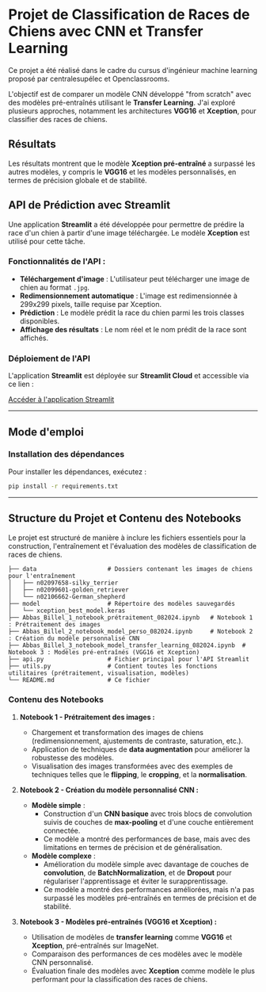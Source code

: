 # Projet de Classification de Races de Chiens avec CNN et Transfer Learning

Ce projet a été réalisé dans le cadre du cursus d'ingénieur machine learning proposé par centralesupélec et Openclassrooms.

L'objectif est de comparer un modèle CNN développé "from scratch" avec des modèles pré-entraînés utilisant le **Transfer Learning**. J'ai exploré plusieurs approches, notamment les architectures **VGG16** et **Xception**, pour classifier des races de chiens.

## Résultats

Les résultats montrent que le modèle **Xception pré-entraîné** a surpassé les autres modèles, y compris le **VGG16** et les modèles personnalisés, en termes de précision globale et de stabilité.

## API de Prédiction avec Streamlit

Une application **Streamlit** a été développée pour permettre de prédire la race d'un chien à partir d'une image téléchargée. Le modèle **Xception** est utilisé pour cette tâche.

### Fonctionnalités de l'API :

- **Téléchargement d'image** : L'utilisateur peut télécharger une image de chien au format `.jpg`.
- **Redimensionnement automatique** : L'image est redimensionnée à 299x299 pixels, taille requise par Xception.
- **Prédiction** : Le modèle prédit la race du chien parmi les trois classes disponibles.
- **Affichage des résultats** : Le nom réel et le nom prédit de la race sont affichés.

### Déploiement de l'API

L'application **Streamlit** est déployée sur **Streamlit Cloud** et accessible via ce lien :

[Accéder à l'application Streamlit](https://classez-des-images-l-aide-d-algorithmes-de-deep-learning-giqxy.streamlit.app/)

---

## Mode d'emploi

### Installation des dépendances

Pour installer les dépendances, exécutez :

```bash
pip install -r requirements.txt
```

---

## Structure du Projet et Contenu des Notebooks

Le projet est structuré de manière à inclure les fichiers essentiels pour la construction, l'entraînement et l'évaluation des modèles de classification de races de chiens.

```
├── data                    # Dossiers contenant les images de chiens pour l'entraînement
│   ├── n02097658-silky_terrier
│   ├── n02099601-golden_retriever
│   └── n02106662-German_shepherd
├── model                   # Répertoire des modèles sauvegardés
│   └── xception_best_model.keras
├── Abbas_Billel_1_notebook_prétraitement_082024.ipynb   # Notebook 1 : Prétraitement des images
├── Abbas_Billel_2_notebook_model_perso_082024.ipynb     # Notebook 2 : Création du modèle personnalisé CNN
├── Abbas_Billel_3_notebook_model_transfer_learning_082024.ipynb  # Notebook 3 : Modèles pré-entraînés (VGG16 et Xception)
├── api.py                  # Fichier principal pour l'API Streamlit
├── utils.py                # Contient toutes les fonctions utilitaires (prétraitement, visualisation, modèles)
└── README.md               # Ce fichier
```

### Contenu des Notebooks

1. **Notebook 1 - Prétraitement des images :**
   - Chargement et transformation des images de chiens (redimensionnement, ajustements de contraste, saturation, etc.).
   - Application de techniques de **data augmentation** pour améliorer la robustesse des modèles.
   - Visualisation des images transformées avec des exemples de techniques telles que le **flipping**, le **cropping**, et la **normalisation**.

2. **Notebook 2 - Création du modèle personnalisé CNN :**
   - **Modèle simple** :
     - Construction d'un **CNN basique** avec trois blocs de convolution suivis de couches de **max-pooling** et d'une couche entièrement connectée.
     - Ce modèle a montré des performances de base, mais avec des limitations en termes de précision et de généralisation.
   - **Modèle complexe** :
     - Amélioration du modèle simple avec davantage de couches de **convolution**, de **BatchNormalization**, et de **Dropout** pour régulariser l'apprentissage et éviter le surapprentissage.
     - Ce modèle a montré des performances améliorées, mais n'a pas surpassé les modèles pré-entraînés en termes de précision et de stabilité.

3. **Notebook 3 - Modèles pré-entraînés (VGG16 et Xception) :**
   - Utilisation de modèles de **transfer learning** comme **VGG16** et **Xception**, pré-entraînés sur ImageNet.
   - Comparaison des performances de ces modèles avec le modèle CNN personnalisé.
   - Évaluation finale des modèles avec **Xception** comme modèle le plus performant pour la classification des races de chiens.




